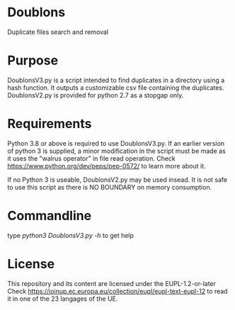 # Doublons
Duplicate files search and removal

# Purpose
DoublonsV3.py is a script intended to find duplicates in a directory using a hash function. It outputs a customizable csv file containing the duplicates.
DoublonsV2.py is provided for python 2.7 as a stopgap only.

# Requirements
Python 3.8 or above is required to use DoublonsV3.py. If an earlier version of python 3 is supplied, a minor modification in the script must be made as it uses the "walrus operator" in file read operation. Check https://www.python.org/dev/peps/pep-0572/ to learn more about it. 

If no Python 3 is useable, DoublonsV2.py may be used insead. It is not safe to use this script as there is NO BOUNDARY on memory consumption.

# Commandline
type *python3 DoublonsV3.py -h* to get help

# License
This repository and its content are licensed under the EUPL-1.2-or-later
Check https://joinup.ec.europa.eu/collection/eupl/eupl-text-eupl-12 to read it in one of the 23 langages of the UE.

